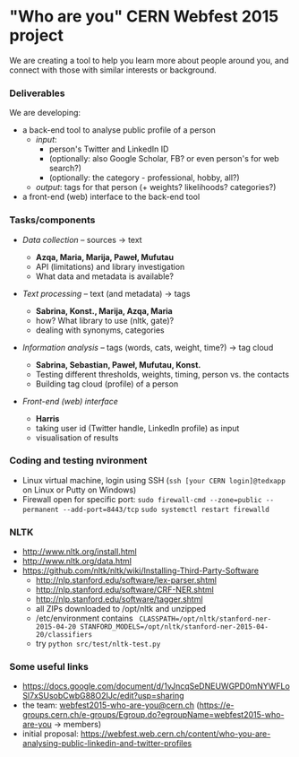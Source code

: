 # "Who are you" CERN Webfest 2015 project

We are creating a tool to help you learn more about people around you, and connect with those with similar interests or background.

### Deliverables

We are developing:
* a back-end tool to analyse public profile of a person
  * _input_:
    * person's Twitter and LinkedIn ID 
    * (optionally: also Google Scholar, FB? or even person's for web search?)
    * (optionally: the category - professional, hobby, all?)
  * _output_: tags for that person (+ weights? likelihoods? categories?)
* a front-end (web) interface to the back-end tool

### Tasks/components

* *Data collection* – sources -> text
  * __Azqa, Maria, Marija, Paweł, Mufutau__
  * API (limitations) and library investigation 
  * What data and metadata is available?

* *Text processing* – text (and metadata) -> tags
  * __Sabrina, Konst., Marija, Azqa, Maria__
  * how? What library to use (nltk, gate)?
  * dealing with synonyms, categories

* *Information analysis* – tags (words, cats, weight, time?) -> tag cloud
  * __Sabrina, Sebastian, Paweł, Mufutau, Konst.__
  * Testing different thresholds, weights, timing, person vs. the contacts
  * Building tag cloud (profile) of a person

* *Front-end (web) interface*
  * __Harris__
  * taking user id (Twitter handle, LinkedIn profile) as input
  * visualisation of results

### Coding and testing nvironment
* Linux virtual machine, login using SSH (`ssh [your CERN login]@tedxapp` on Linux or Putty on Windows)
* Firewall open for specific port:
  `sudo firewall-cmd --zone=public --permanent --add-port=8443/tcp`
  `sudo systemctl restart firewalld`

### NLTK
* http://www.nltk.org/install.html
* http://www.nltk.org/data.html
* https://github.com/nltk/nltk/wiki/Installing-Third-Party-Software
  * http://nlp.stanford.edu/software/lex-parser.shtml
  * http://nlp.stanford.edu/software/CRF-NER.shtml
  * http://nlp.stanford.edu/software/tagger.shtml
  * all ZIPs downloaded to /opt/nltk and unzipped
  * /etc/environment contains ```
CLASSPATH=/opt/nltk/stanford-ner-2015-04-20
STANFORD_MODELS=/opt/nltk/stanford-ner-2015-04-20/classifiers```
  * try ```python src/test/nltk-test.py```


### Some useful links
* https://docs.google.com/document/d/1vJncqSeDNEUWGPD0mNYWFLoSl7xSUsobCwbG88O2IJc/edit?usp=sharing
* the team: webfest2015-who-are-you@cern.ch (https://e-groups.cern.ch/e-groups/Egroup.do?egroupName=webfest2015-who-are-you -> members)
* initial proposal: https://webfest.web.cern.ch/content/who-you-are-analysing-public-linkedin-and-twitter-profiles
